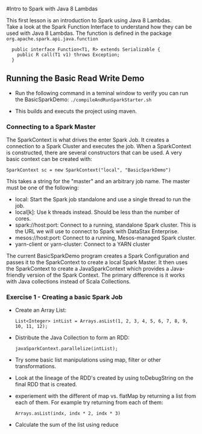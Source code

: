 #Intro to Spark with Java 8 Lambdas

This first lesson is an introduction to Spark using Java 8 Lambdas.  
Take a look at the Spark Function Interface to understand how they can be used with Java 8 Lambdas.  The function is defined in the package `org.apache.spark.api.java.function`

```
  public interface Function<T1, R> extends Serializable {
    public R call(T1 v1) throws Exception;
  }
```

## Running the Basic Read Write Demo

* Run the following command in a teminal window to verify you can run the BasicSparkDemo:
  `./compileAndRunSparkStarter.sh`

* This builds and executs the project using maven.

### Connecting to a Spark Master

 The SparkContext is what drives the enter Spark Job.  It creates a connection to a Spark Cluster and executes the job.  When a SparkContext is constructed, there are several constructors that can be used.  A very basic context can be created with:

 `SparkContext sc = new SparkContext("local", "BasicSparkDemo")`

  This takes a string for the "master" and an arbitrary job name. The master must be one of the following:

* local: Start the Spark job standalone and use a single thread to run the job.
* local[k]: Use k threads instead. Should be less than the number of cores.
* spark://host:port: Connect to a running, standalone Spark cluster.  This is the URL we will use to connect to Spark with DataStax Enterprise.
* mesos://host:port: Connect to a running, Mesos-managed Spark cluster.
* yarn-client or yarn-cluster: Connect to a YARN cluster


The current BasicSparkDemo program creates a Spark Configuration and passes it to the SparkContext to create a local Spark Master.  It then uses the SparkContext to create a JavaSparkContext which provides a Java-friendly version of the Spark Context.  The primary difference is it works with Java collections instead of Scala Collections.

### Exercise 1 - Creating a basic Spark Job

* Create an Array List:

  `List<Integer> intList = Arrays.asList(1, 2, 3, 4, 5, 6, 7, 8, 9, 10, 11, 12);`

* Distribute the Java Collection to form an RDD:

  `javaSparkContext.parallelize(intList);`

* Try some basic list manipulations using map, filter or other transformations.

* Look at the lineage of the RDD's created by using toDebugString on the final RDD that is created.

* experiement with the different of map vs. flatMap by returning a list from each of them.  For example try returning from each of them:

   `Arrays.asList(indx, indx * 2, indx * 3)`

 * Calculate the sum of the list using reduce
